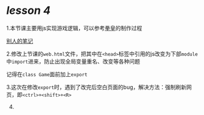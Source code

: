 # *lesson 4*

1.本节课主要用js实现游戏逻辑，可以参考[拳皇](https://github.com/1517005260/KOF)的制作过程

[别人的笔记](https://www.acwing.com/solution/content/79181/)

2.修改上节课的`web.html`文件，把其中在`<head>`标签中引用的js改变为下部`module`中`import`进来，防止出现全局变量重名、改变等各种问题

记得在`class Game`面前加上`export`

3.这次在修改`export`时，遇到了改完后空白页面的bug，解决方法：强制刷新网页，即`<ctrl>+<shift>+<R>`

4.